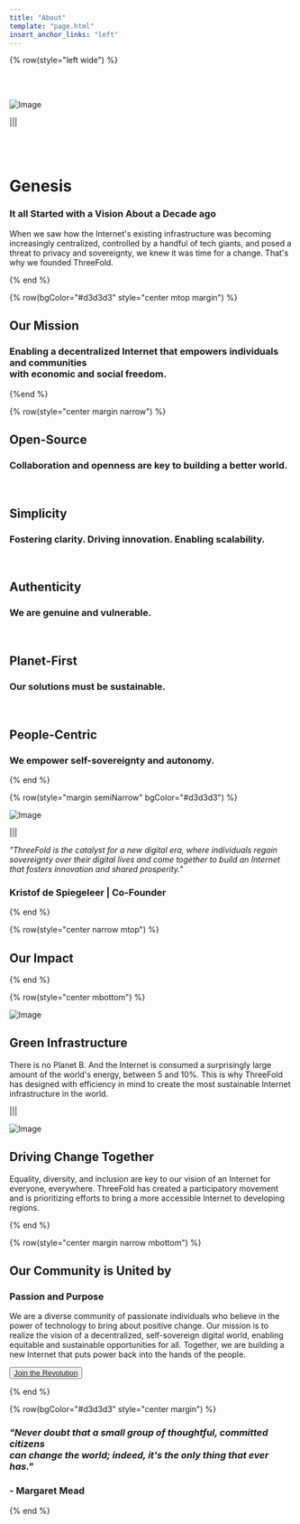 ```yaml
---
title: "About"
template: "page.html"
insert_anchor_links: "left"
---
```


<!-- section 1 (header) -->

{% row(style="left wide") %} 

<br>
<br>

![Image](about_header.png#medium)

|||

<br>
<br>

# Genesis

### It all Started with a Vision About a Decade ago

When we saw how the Internet's existing infrastructure was becoming increasingly centralized, controlled by a handful of tech giants, and posed a threat to privacy and sovereignty, we knew it was time for a change. That's why we founded ThreeFold.

{% end %}

{% row(bgColor="#d3d3d3" style="center mtop margin") %}

## **Our Mission**

### Enabling a decentralized Internet that empowers individuals and communities<br>with economic and social freedom.

{%end %}

<!-- section 3 (SOVEREIGN) -->

{% row(style="center margin narrow") %}

## **Open-Source**
### Collaboration and openness are key to building a better world.

<br>

## **Simplicity**
### Fostering clarity. Driving innovation. Enabling scalability.

<br>

## **Authenticity**
### We are genuine and vulnerable.

<br>

## **Planet-First**
### Our solutions must be sustainable.

<br>

## **People-Centric**
### We empower self-sovereignty and autonomy.

{% end %}

<!-- section 4 (OUR ACTIONS) -->

{% row(style="margin semiNarrow" bgColor="#d3d3d3") %}

![Image](kristof.jpeg#medium)

|||

<i>"ThreeFold is the catalyst for a new digital era, where individuals regain sovereignty over their digital lives and come together to build an Internet that fosters innovation and shared prosperity." </i>

### **Kristof de Spiegeleer** | Co-Founder

{% end %}

<!-- section 7 (REVOLUTION) -->

{% row(style="center narrow mtop") %}

## **Our Impact**

{% end %}

{% row(style="center mbottom") %}

![Image](earth.png#medium)

## Green Infrastructure

There is no Planet B. And the Internet is consumed a surprisingly large amount of the world's energy, between 5 and 10%. This is why ThreeFold has designed with efficiency in mind to create the most sustainable Internet infrastructure in the world. 

|||

![Image](community.png#medium)

## Driving Change Together

Equality, diversity, and inclusion are key to our vision of an Internet for everyone, everywhere. ThreeFold has created a participatory movement and is prioritizing efforts to bring a more accessible Internet to developing regions.

{% end %}

<!-- section 6 (GETTING STARTED) -->

{% row(style="center margin narrow mbottom") %}

## Our Community is United by
### **Passion and Purpose**

We are a diverse community of passionate individuals who believe in the power of technology to bring about positive change. Our mission is to realize the vision of a decentralized, self-sovereign digital world, enabling equitable and sustainable opportunities for all. Together, we are building a new Internet that puts power back into the hands of the people.

<button>[Join the Revolution](/community)</button>

{% end %}

{% row(bgColor="#d3d3d3" style="center margin") %}

### <i>**"Never doubt that a small group of thoughtful, committed citizens <br> can change the world; indeed, it's the only thing that ever has."**</i> 
### - Margaret Mead

{% end %}